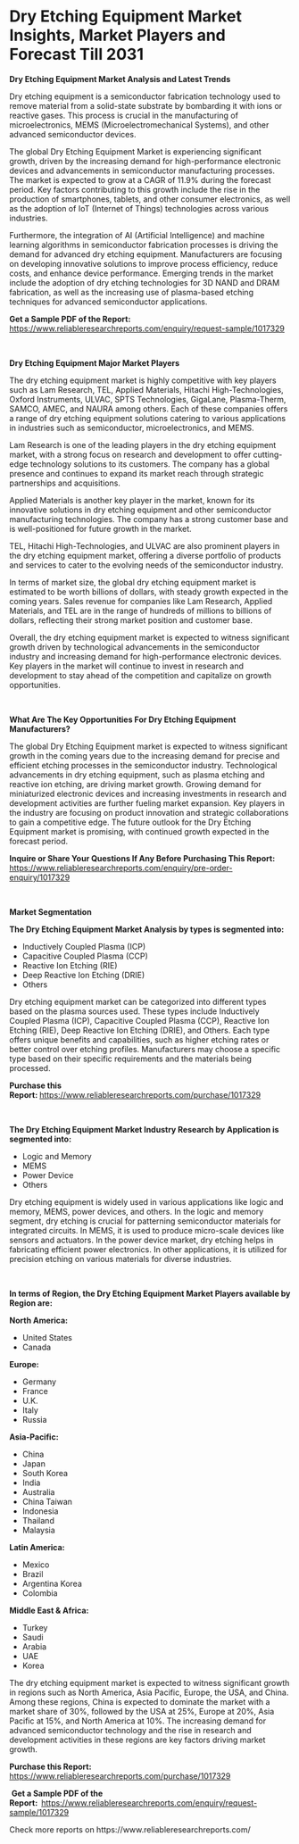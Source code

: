 <p><h1>Dry Etching Equipment Market Insights, Market Players and Forecast Till 2031</h1></p><p><strong>Dry Etching Equipment Market Analysis and Latest Trends</strong></p>
<p><p>Dry etching equipment is a semiconductor fabrication technology used to remove material from a solid-state substrate by bombarding it with ions or reactive gases. This process is crucial in the manufacturing of microelectronics, MEMS (Microelectromechanical Systems), and other advanced semiconductor devices.</p><p>The global Dry Etching Equipment Market is experiencing significant growth, driven by the increasing demand for high-performance electronic devices and advancements in semiconductor manufacturing processes. The market is expected to grow at a CAGR of 11.9% during the forecast period. Key factors contributing to this growth include the rise in the production of smartphones, tablets, and other consumer electronics, as well as the adoption of IoT (Internet of Things) technologies across various industries.</p><p>Furthermore, the integration of AI (Artificial Intelligence) and machine learning algorithms in semiconductor fabrication processes is driving the demand for advanced dry etching equipment. Manufacturers are focusing on developing innovative solutions to improve process efficiency, reduce costs, and enhance device performance. Emerging trends in the market include the adoption of dry etching technologies for 3D NAND and DRAM fabrication, as well as the increasing use of plasma-based etching techniques for advanced semiconductor applications.</p></p>
<p><strong>Get a Sample PDF of the Report:&nbsp;</strong> <a href="https://www.reliableresearchreports.com/enquiry/request-sample/1017329">https://www.reliableresearchreports.com/enquiry/request-sample/1017329</a></p>
<p>&nbsp;</p>
<p><strong>Dry Etching Equipment Major Market Players</strong></p>
<p><p>The dry etching equipment market is highly competitive with key players such as Lam Research, TEL, Applied Materials, Hitachi High-Technologies, Oxford Instruments, ULVAC, SPTS Technologies, GigaLane, Plasma-Therm, SAMCO, AMEC, and NAURA among others. Each of these companies offers a range of dry etching equipment solutions catering to various applications in industries such as semiconductor, microelectronics, and MEMS.</p><p>Lam Research is one of the leading players in the dry etching equipment market, with a strong focus on research and development to offer cutting-edge technology solutions to its customers. The company has a global presence and continues to expand its market reach through strategic partnerships and acquisitions.</p><p>Applied Materials is another key player in the market, known for its innovative solutions in dry etching equipment and other semiconductor manufacturing technologies. The company has a strong customer base and is well-positioned for future growth in the market.</p><p>TEL, Hitachi High-Technologies, and ULVAC are also prominent players in the dry etching equipment market, offering a diverse portfolio of products and services to cater to the evolving needs of the semiconductor industry.</p><p>In terms of market size, the global dry etching equipment market is estimated to be worth billions of dollars, with steady growth expected in the coming years. Sales revenue for companies like Lam Research, Applied Materials, and TEL are in the range of hundreds of millions to billions of dollars, reflecting their strong market position and customer base.</p><p>Overall, the dry etching equipment market is expected to witness significant growth driven by technological advancements in the semiconductor industry and increasing demand for high-performance electronic devices. Key players in the market will continue to invest in research and development to stay ahead of the competition and capitalize on growth opportunities.</p></p>
<p>&nbsp;</p>
<p><strong>What Are The Key Opportunities For Dry Etching Equipment Manufacturers?</strong></p>
<p><p>The global Dry Etching Equipment market is expected to witness significant growth in the coming years due to the increasing demand for precise and efficient etching processes in the semiconductor industry. Technological advancements in dry etching equipment, such as plasma etching and reactive ion etching, are driving market growth. Growing demand for miniaturized electronic devices and increasing investments in research and development activities are further fueling market expansion. Key players in the industry are focusing on product innovation and strategic collaborations to gain a competitive edge. The future outlook for the Dry Etching Equipment market is promising, with continued growth expected in the forecast period.</p></p>
<p><strong>Inquire or Share Your Questions If Any Before Purchasing This Report:</strong> <a href="https://www.reliableresearchreports.com/enquiry/pre-order-enquiry/1017329">https://www.reliableresearchreports.com/enquiry/pre-order-enquiry/1017329</a></p>
<p>&nbsp;</p>
<p><strong>Market Segmentation</strong></p>
<p><strong>The Dry Etching Equipment Market Analysis by types is segmented into:</strong></p>
<p><ul><li>Inductively Coupled Plasma (ICP)</li><li>Capacitive Coupled Plasma (CCP)</li><li>Reactive Ion Etching (RIE)</li><li>Deep Reactive Ion Etching (DRIE)</li><li>Others</li></ul></p>
<p><p>Dry etching equipment market can be categorized into different types based on the plasma sources used. These types include Inductively Coupled Plasma (ICP), Capacitive Coupled Plasma (CCP), Reactive Ion Etching (RIE), Deep Reactive Ion Etching (DRIE), and Others. Each type offers unique benefits and capabilities, such as higher etching rates or better control over etching profiles. Manufacturers may choose a specific type based on their specific requirements and the materials being processed.</p></p>
<p><strong>Purchase this Report:&nbsp;</strong><a href="https://www.reliableresearchreports.com/purchase/1017329">https://www.reliableresearchreports.com/purchase/1017329</a></p>
<p>&nbsp;</p>
<p><strong>The Dry Etching Equipment Market Industry Research by Application is segmented into:</strong></p>
<p><ul><li>Logic and Memory</li><li>MEMS</li><li>Power Device</li><li>Others</li></ul></p>
<p><p>Dry etching equipment is widely used in various applications like logic and memory, MEMS, power devices, and others. In the logic and memory segment, dry etching is crucial for patterning semiconductor materials for integrated circuits. In MEMS, it is used to produce micro-scale devices like sensors and actuators. In the power device market, dry etching helps in fabricating efficient power electronics. In other applications, it is utilized for precision etching on various materials for diverse industries.</p></p>
<p>&nbsp;</p>
<p><strong>In terms of Region, the Dry Etching Equipment Market Players available by Region are:</strong></p>
<p>
    <p> <strong> North America: </strong>
        <ul>
            <li>United States</li>
            <li>Canada</li>
        </ul>
        </p> 
    <p> <strong> Europe: </strong>
        <ul>
            <li>Germany</li>
            <li>France</li>
            <li>U.K.</li>
            <li>Italy</li>
            <li>Russia</li>
        </ul>
        </p> 
    <p> <strong> Asia-Pacific: </strong>
        <ul>
            <li>China</li>
            <li>Japan</li>
            <li>South Korea</li>
            <li>India</li>
            <li>Australia</li>
            <li>China Taiwan</li>
            <li>Indonesia</li>
            <li>Thailand</li>
            <li>Malaysia</li>
        </ul>
        </p> 
    <p> <strong> Latin America: </strong>
        <ul>
            <li>Mexico</li>
            <li>Brazil</li>
            <li>Argentina Korea</li>
            <li>Colombia</li>
        </ul>
        </p> 
    <p> <strong> Middle East & Africa: </strong>
        <ul>
            <li>Turkey</li>
            <li>Saudi</li>
            <li>Arabia</li>
            <li>UAE</li>
            <li>Korea</li>
        </ul>
    </p>
    </p>
<p><p>The dry etching equipment market is expected to witness significant growth in regions such as North America, Asia Pacific, Europe, the USA, and China. Among these regions, China is expected to dominate the market with a market share of 30%, followed by the USA at 25%, Europe at 20%, Asia Pacific at 15%, and North America at 10%. The increasing demand for advanced semiconductor technology and the rise in research and development activities in these regions are key factors driving market growth.</p></p>
<p><strong>Purchase this Report: </strong><a href="https://www.reliableresearchreports.com/purchase/1017329">https://www.reliableresearchreports.com/purchase/1017329</a></p>
<p>&nbsp;<strong>Get a Sample PDF of the Report:&nbsp;&nbsp;</strong><a href="https://www.reliableresearchreports.com/enquiry/request-sample/1017329">https://www.reliableresearchreports.com/enquiry/request-sample/1017329</a></p>
<p><strong></strong></p>
<p>Check more reports on https://www.reliableresearchreports.com/</p>